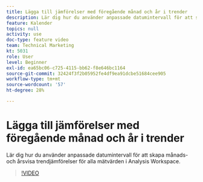 ```yaml
---
title: Lägga till jämförelser med föregående månad och år i trender
description: Lär dig hur du använder anpassade datumintervall för att skapa månads- och årsvisa trendjämförelser för alla mätvärden i Analysis Workspace.
feature: Kalender
topics: null
activity: use
doc-type: feature video
team: Technical Marketing
kt: 5031
role: User
level: Beginner
exl-id: ea65bc06-c725-4115-bb62-f8e646bc1164
source-git-commit: 32424f3f2b05952fe4df9ea91dcbe51684cee905
workflow-type: tm+mt
source-wordcount: '57'
ht-degree: 28%

---
```


# Lägga till jämförelser med föregående månad och år i trender

Lär dig hur du använder anpassade datumintervall för att skapa månads- och årsvisa trendjämförelser för alla mätvärden i Analysis Workspace.

>[!VIDEO](https://video.tv.adobe.com/v/33772/?quality=12)
